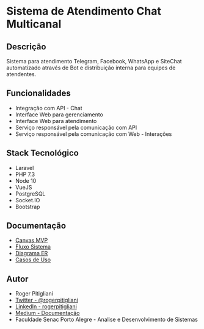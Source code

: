 # Sistema de Atendimento Chat Multicanal

## Descrição
Sistema para atendimento Telegram, Facebook, WhatsApp e SiteChat automatizado através de Bot e distribuição interna para equipes de atendentes.

## Funcionalidades
- Integração com API - Chat
- Interface Web para gerenciamento
- Interface Web para atendimento
- Serviço responsável pela comunicação com API
- Serviço responsável pela comunicação com Web - Interações

## Stack Tecnológico 
- Laravel
- PHP 7.3
- Node 10
- VueJS
- PostgreSQL
- Socket.IO
- Bootstrap

## Documentação
- [Canvas MVP](https://github.com/rogerpitigliani/projetoads/blob/master/documentacao/Canvas_MVP.pdf)
- [Fluxo Sistema](https://github.com/rogerpitigliani/projetoads/blob/master/documentacao/FluxoAplicacao.png)
- [Diagrama ER](https://github.com/rogerpitigliani/projetoads/blob/master/documentacao/DiagramaER.PNG)
- [Casos de Uso](https://github.com/rogerpitigliani/projetoads/blob/master/documentacao/DiagramaCasosDeUso.png)

## Autor
- Roger Pitigliani
- [Twitter - @rogerpitigliani](https://twitter.com/rogerpitigliani)
- [LinkedIn - rogerpitigliani](https://www.linkedin.com/in/rogerpitigliani/)
- [Medium - Documentação](https://medium.com/@rogerpitigliani/gateway-mensageiro-1f96e7fc67b8)
- Faculdade Senac Porto Alegre - Analise e Desenvolvimento de Sistemas
